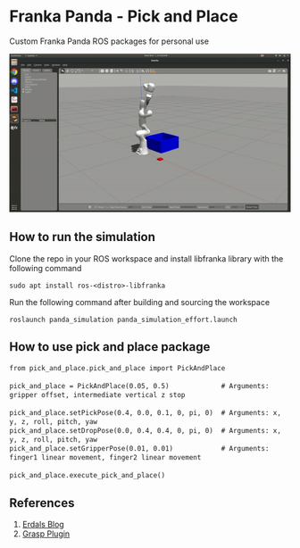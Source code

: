 # Franka Panda - Pick and Place
Custom Franka Panda ROS packages for personal use

![alt text](./data/pick&place.gif "Pick and Place")

## How to run the simulation
Clone the repo in your ROS workspace and install libfranka library with the following command
```
sudo apt install ros-<distro>-libfranka
```
Run the following command after building and sourcing the workspace
```
roslaunch panda_simulation panda_simulation_effort.launch
```
## How to use pick and place package

```
from pick_and_place.pick_and_place import PickAndPlace

pick_and_place = PickAndPlace(0.05, 0.5)             # Arguments: gripper offset, intermediate vertical z stop
    
pick_and_place.setPickPose(0.4, 0.0, 0.1, 0, pi, 0)  # Arguments: x, y, z, roll, pitch, yaw
pick_and_place.setDropPose(0.0, 0.4, 0.4, 0, pi, 0)  # Arguments: x, y, z, roll, pitch, yaw
pick_and_place.setGripperPose(0.01, 0.01)            # Arguments: finger1 linear movement, finger2 linear movement  
    
pick_and_place.execute_pick_and_place()
```

## References

1. [Erdals Blog](https://erdalpekel.de/?p=55 "Erdals Blog")
2. [Grasp Plugin](https://github.com/JenniferBuehler/gazebo-pkgs "Grasp Plugin")
